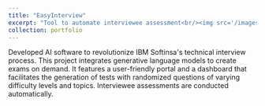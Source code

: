 ```yaml
---
title: "EasyInterview"
excerpt: "Tool to automate interviewee assessment<br/><img src='/images/easyinterview.png'>"
collection: portfolio
---
```


Developed AI software to revolutionize IBM Softinsa's technical interview process. This project integrates generative language models to create exams on demand. It features a user-friendly portal and a dashboard that facilitates the generation of tests with randomized questions of varying difficulty levels and topics. Interviewee assessments are conducted automatically.